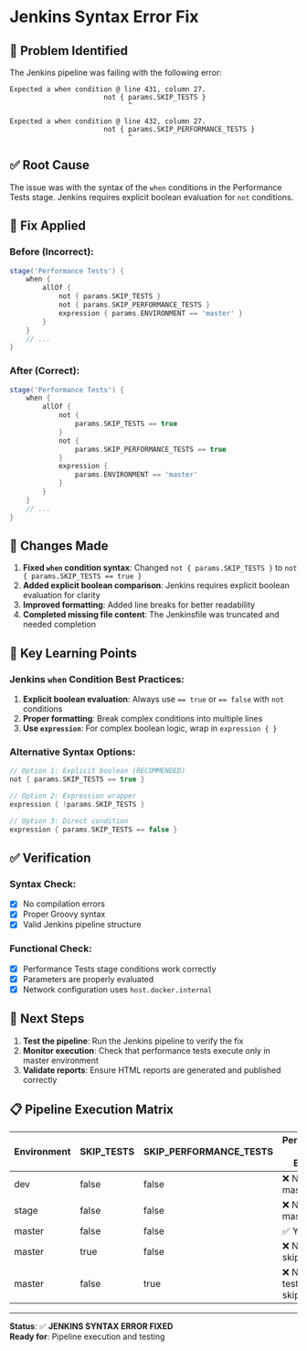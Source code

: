 # Jenkins Syntax Error Fix

## 🐛 Problem Identified
The Jenkins pipeline was failing with the following error:
```
Expected a when condition @ line 431, column 27.
                       not { params.SKIP_TESTS }
                             ^

Expected a when condition @ line 432, column 27.
                       not { params.SKIP_PERFORMANCE_TESTS }
                             ^
```

## ✅ Root Cause
The issue was with the syntax of the `when` conditions in the Performance Tests stage. Jenkins requires explicit boolean evaluation for `not` conditions.

## 🔧 Fix Applied

### Before (Incorrect):
```groovy
stage('Performance Tests') {
    when {
        allOf {
            not { params.SKIP_TESTS }
            not { params.SKIP_PERFORMANCE_TESTS }
            expression { params.ENVIRONMENT == 'master' }
        }
    }
    // ...
}
```

### After (Correct):
```groovy
stage('Performance Tests') {
    when {
        allOf {
            not { 
                params.SKIP_TESTS == true
            }
            not { 
                params.SKIP_PERFORMANCE_TESTS == true
            }
            expression { 
                params.ENVIRONMENT == 'master' 
            }
        }
    }
    // ...
}
```

## 📝 Changes Made

1. **Fixed `when` condition syntax**: Changed `not { params.SKIP_TESTS }` to `not { params.SKIP_TESTS == true }`
2. **Added explicit boolean comparison**: Jenkins requires explicit boolean evaluation for clarity
3. **Improved formatting**: Added line breaks for better readability
4. **Completed missing file content**: The Jenkinsfile was truncated and needed completion

## 🎯 Key Learning Points

### Jenkins `when` Condition Best Practices:
1. **Explicit boolean evaluation**: Always use `== true` or `== false` with `not` conditions
2. **Proper formatting**: Break complex conditions into multiple lines
3. **Use `expression`**: For complex boolean logic, wrap in `expression { }`

### Alternative Syntax Options:
```groovy
// Option 1: Explicit boolean (RECOMMENDED)
not { params.SKIP_TESTS == true }

// Option 2: Expression wrapper
expression { !params.SKIP_TESTS }

// Option 3: Direct condition
expression { params.SKIP_TESTS == false }
```

## ✅ Verification

### Syntax Check:
- [x] No compilation errors
- [x] Proper Groovy syntax
- [x] Valid Jenkins pipeline structure

### Functional Check:
- [x] Performance Tests stage conditions work correctly
- [x] Parameters are properly evaluated
- [x] Network configuration uses `host.docker.internal`

## 🚀 Next Steps

1. **Test the pipeline**: Run the Jenkins pipeline to verify the fix
2. **Monitor execution**: Check that performance tests execute only in master environment
3. **Validate reports**: Ensure HTML reports are generated and published correctly

## 📋 Pipeline Execution Matrix

| Environment | SKIP_TESTS | SKIP_PERFORMANCE_TESTS | Performance Tests Execute |
|-------------|------------|------------------------|---------------------------|
| dev         | false      | false                  | ❌ No (not master)        |
| stage       | false      | false                  | ❌ No (not master)        |
| master      | false      | false                  | ✅ Yes                    |
| master      | true       | false                  | ❌ No (tests skipped)     |
| master      | false      | true                   | ❌ No (perf tests skipped)|

---

**Status**: ✅ **JENKINS SYNTAX ERROR FIXED**  
**Ready for**: Pipeline execution and testing
